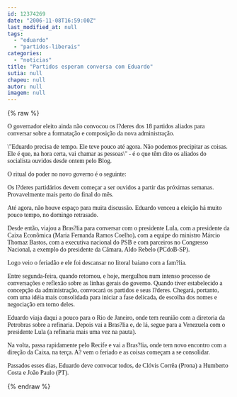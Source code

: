 ```yaml
---
id: 12374269
date: "2006-11-08T16:59:00Z"
last_modified_at: null
tags:
  - "eduardo"
  - "partidos-liberais"
categories:
  - "noticias"
title: "Partidos esperam conversa com Eduardo"
sutia: null
chapeu: null
autor: null
imagem: null
---
```

{% raw %}
<p><P><FONT face=Verdana>O governador eleito ainda não convocou os l?deres dos 18 partidos aliados para conversar sobre a formatação e composição da nova administração.</FONT></P></p>
<p><P><FONT face=Verdana>\"Eduardo precisa de tempo. Ele teve pouco até agora. Não podemos precipitar as coisas. Ele é que, na hora certa, vai chamar as pessoas\" - é o que têm dito os aliados do socialista ouvidos desde ontem pelo Blog.</FONT></P></p>
<p><P><FONT face=Verdana>O ritual do poder no novo governo é o seguinte:</FONT></P></p>
<p><P><FONT face=Verdana>Os l?deres partidários devem começar a ser ouvidos a partir das próximas semanas. Provavelmente mais perto do final do mês.</FONT></P></p>
<p><P><FONT face=Verdana>Até agora, não houve espaço para muita discussão. Eduardo venceu a eleição há muito pouco tempo, no domingo retrasado. </FONT></P></p>
<p><P><FONT face=Verdana>Desde então, viajou a Bras?lia para conversar com o presidente Lula, com a presidente da Caixa Econômica (Maria Fernanda Ramos Coelho), com a equipe do ministro Márcio Thomaz Bastos, com a executiva nacional do PSB e com parceiros no Congresso Nacional, a exemplo do presidente da Câmara, Aldo Rebelo (PCdoB-SP).</FONT></P></p>
<p><P><FONT face=Verdana>Logo veio o feriadão e ele foi descansar no litoral baiano com a fam?lia.</FONT></P></p>
<p><P><FONT face=Verdana>Entre segunda-feira, quando retornou, e hoje, mergulhou num intenso processo de conversações e reflexão sobre as linhas gerais do governo. Quando tiver estabelecido a concepção da administração, convocará os partidos e seus l?deres. Chegará, portanto, com uma idéia mais consolidada para iniciar a fase delicada, de escolha dos nomes e negociação em torno deles. </FONT></P></p>
<p><P><FONT face=Verdana>Eduardo viaja daqui a pouco para o Rio de Janeiro, onde tem reunião com a diretoria da Petrobras sobre a refinaria. Depois vai a Bras?lia e, de lá, segue para a Venezuela com o presidente Lula (a refinaria mais uma vez na pauta).</FONT></P></p>
<p><P><FONT face=Verdana>Na volta, passa rapidamente pelo Recife e vai a Bras?lia, onde tem novo encontro com a direção da Caixa, na terça. A? vem o feriado e as coisas começam a se consolidar.</FONT></P></p>
<p><P><FONT face=Verdana>Passados esses dias, Eduardo deve convocar todos, de Clóvis Corrêa (Prona) a Humberto Costa e João Paulo (PT).</FONT></P> </p>
{% endraw %}